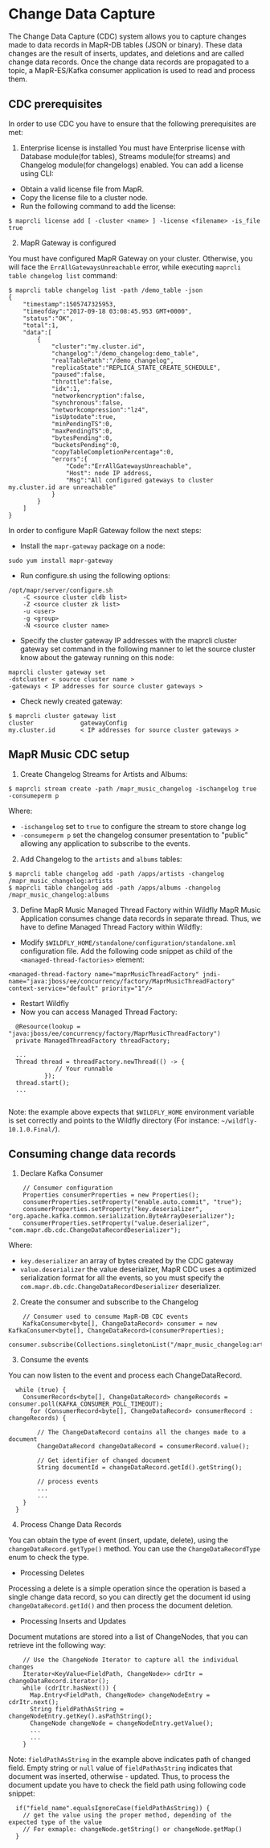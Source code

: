# Change Data Capture

The Change Data Capture (CDC) system allows you to capture changes made to data records in MapR-DB tables 
(JSON or binary). These data changes are the result of inserts, updates, and deletions and are called change data 
records. Once the change data records are propagated to a topic, a MapR-ES/Kafka consumer application is used to read 
and process them.

## CDC prerequisites

In order to use CDC you have to ensure that the following prerequisites are met:
1. Enterprise license is installed
You must have Enterprise license with Database module(for tables), Streams module(for streams) and Changelog module(for 
changelogs) enabled. You can add a license using CLI:
* Obtain a valid license file from MapR.
* Copy the license file to a cluster node.
* Run the following command to add the license:
```
$ maprcli license add [ -cluster <name> ] -license <filename> -is_file true
```

2. MapR Gateway is configured

You must have configured MapR Gateway on your cluster. Otherwise, you will face the `ErrAllGatewaysUnreachable` error, 
while executing `maprcli table changelog list` command:
```
$ maprcli table changelog list -path /demo_table -json
{
	"timestamp":1505747325953,
	"timeofday":"2017-09-18 03:08:45.953 GMT+0000",
	"status":"OK",
	"total":1,
	"data":[
		{
			"cluster":"my.cluster.id",
			"changelog":"/demo_changelog:demo_table",
			"realTablePath":"/demo_changelog",
			"replicaState":"REPLICA_STATE_CREATE_SCHEDULE",
			"paused":false,
			"throttle":false,
			"idx":1,
			"networkencryption":false,
			"synchronous":false,
			"networkcompression":"lz4",
			"isUptodate":true,
			"minPendingTS":0,
			"maxPendingTS":0,
			"bytesPending":0,
			"bucketsPending":0,
			"copyTableCompletionPercentage":0,
			"errors":{
				"Code":"ErrAllGatewaysUnreachable",
				"Host": node IP address,
				"Msg":"All configured gateways to cluster my.cluster.id are unreachable"
			}
		}
	]
}
```

In order to configure MapR Gateway follow the next steps:
* Install the `mapr-gateway` package on a node:
```
sudo yum install mapr-gateway
```
* Run configure.sh using the following options:
```
/opt/mapr/server/configure.sh 
    -C <source cluster cldb list> 
    -Z <source cluster zk list> 
    -u <user> 
    -g <group> 
    -N <source cluster name>
```

* Specify the cluster gateway IP addresses with the maprcli cluster gateway set command in the following manner to let 
the source cluster know about the gateway running on this node:
```
maprcli cluster gateway set 
-dstcluster < source cluster name > 
-gateways < IP addresses for source cluster gateways >
```

* Check newly created gateway:
```
$ maprcli cluster gateway list
cluster             gatewayConfig  
my.cluster.id       < IP addresses for source cluster gateways >
```

## MapR Music CDC setup

1. Create Changelog Streams for Artists and Albums:
```
$ maprcli stream create -path /mapr_music_changelog -ischangelog true -consumeperm p
```

Where:
* `-ischangelog` set to `true` to configure the stream to store change log
* `-consumeperm p` set the changelog consumer presentation to "public" allowing any application to subscribe to the events.

2. Add Changelog to the `artists` and `albums` tables:
```
$ maprcli table changelog add -path /apps/artists -changelog /mapr_music_changelog:artists
$ maprcli table changelog add -path /apps/albums -changelog /mapr_music_changelog:albums
```

3. Define MapR Music Managed Thread Factory within Wildfly
MapR Music Application consumes change data records in separate thread. Thus, we have to define Managed Thread Factory 
within Wildfly:
* Modify `$WILDFLY_HOME/standalone/configuration/standalone.xml` configuration file. Add the following code snippet as 
child of the `<managed-thread-factories>` element:
```
<managed-thread-factory name="maprMusicThreadFactory" jndi-name="java:jboss/ee/concurrency/factory/MaprMusicThreadFactory" context-service="default" priority="1"/>
```
* Restart Wildfly
* Now you can access Managed Thread Factory:
```
  @Resource(lookup = "java:jboss/ee/concurrency/factory/MaprMusicThreadFactory")
  private ManagedThreadFactory threadFactory;
  
  ...
  Thread thread = threadFactory.newThread(() -> {
             // Your runnable
          });
  thread.start();
  ...
  
```

Note: the example above expects that `$WILDFLY_HOME` environment variable is set correctly and points to the Wildfly 
directory (For instance: `~/wildfly-10.1.0.Final/`).
 
## Consuming change data records

1. Declare Kafka Consumer
```
    // Consumer configuration
    Properties consumerProperties = new Properties();
    consumerProperties.setProperty("enable.auto.commit", "true");
    consumerProperties.setProperty("key.deserializer", "org.apache.kafka.common.serialization.ByteArrayDeserializer");
    consumerProperties.setProperty("value.deserializer", "com.mapr.db.cdc.ChangeDataRecordDeserializer");
```

Where:
* `key.deserializer` an array of bytes created by the CDC gateway
* `value.deserializer` the value deserializer, MapR CDC uses a optimized serialization format for all the events, 
so you must specify the `com.mapr.db.cdc.ChangeDataRecordDeserializer` deserializer.

2. Create the consumer and subscribe to the Changelog

```
    // Consumer used to consume MapR-DB CDC events
    KafkaConsumer<byte[], ChangeDataRecord> consumer = new KafkaConsumer<byte[], ChangeDataRecord>(consumerProperties);
    consumer.subscribe(Collections.singletonList("/mapr_music_changelog:artists"));
```

3. Consume the events

You can now listen to the event and process each ChangeDataRecord.
```
  while (true) {
    ConsumerRecords<byte[], ChangeDataRecord> changeRecords = consumer.poll(KAFKA_CONSUMER_POLL_TIMEOUT);
      for (ConsumerRecord<byte[], ChangeDataRecord> consumerRecord : changeRecords) {
        
        // The ChangeDataRecord contains all the changes made to a document
        ChangeDataRecord changeDataRecord = consumerRecord.value();
        
        // Get identifier of changed document
        String documentId = changeDataRecord.getId().getString();
       
        // process events
        ...
        ...
    }
  }
```

4. Process Change Data Records

You can obtain the type of event (insert, update, delete), using the `changeDataRecord.getType()` method.  You can use 
the `ChangeDataRecordType` enum to check the type.

* Processing Deletes

Processing a delete is a simple operation since the operation is based a single change data record, so you can directly 
get the document id using `changeDataRecord.getId()` and then process the document deletion.

* Processing Inserts and Updates

Document mutations are stored into a list of ChangeNodes, that you can retrieve int the following way:
```
    // Use the ChangeNode Iterator to capture all the individual changes
    Iterator<KeyValue<FieldPath, ChangeNode>> cdrItr = changeDataRecord.iterator();
    while (cdrItr.hasNext()) {
      Map.Entry<FieldPath, ChangeNode> changeNodeEntry = cdrItr.next();
      String fieldPathAsString = changeNodeEntry.getKey().asPathString();
      ChangeNode changeNode = changeNodeEntry.getValue();
      ...
      ...
    }
```

Note: `fieldPathAsString` in the example above indicates path of changed field. Empty string or `null` value of 
`fieldPathAsString` indicates that document was inserted, otherwise - updated. Thus, to process the document update you 
have to check the field path using following code snippet: 
```
  if("field_name".equalsIgnoreCase(fieldPathAsString)) {
    // get the value using the proper method, depending of the expected type of the value
    // For exmaple: changeNode.getString() or changeNode.getMap()
  }

```
